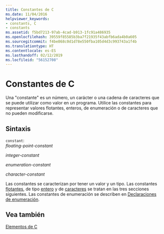 ```yaml
---
title: Constantes de C
ms.date: 11/04/2016
helpviewer_keywords:
- constants, C
- constants
ms.assetid: f5bd7213-97ab-4cad-b913-1fc91a486935
ms.openlocfilehash: 39559f85585b3ba7f21935f43abfb6ada4b0a605
ms.sourcegitcommit: f4be868c0d1d78e550fba105d4d3c993743a1f4b
ms.translationtype: HT
ms.contentlocale: es-ES
ms.lasthandoff: 02/12/2019
ms.locfileid: "56152708"
---
```

# <a name="c-constants"></a>Constantes de C

Una "constante" es un número, un carácter o una cadena de caracteres que se puede utilizar como valor en un programa. Utilice las constantes para representar valores flotantes, enteros, de enumeración o de caracteres que no pueden modificarse.

## <a name="syntax"></a>Sintaxis

`constant`:<br/>
*floating-point-constant*

*integer-constant*

*enumeration-constant*

*character-constant*

Las constantes se caracterizan por tener un valor y un tipo. Las constantes [flotantes](../c-language/c-floating-point-constants.md), de tipo [entero](../c-language/c-integer-constants.md) y de [caracteres](../c-language/c-character-constants.md) se tratan en las tres secciones siguientes. Las constantes de enumeración se describen en [Declaraciones de enumeración](../c-language/c-enumeration-declarations.md).

## <a name="see-also"></a>Vea también

[Elementos de C](../c-language/elements-of-c.md)
